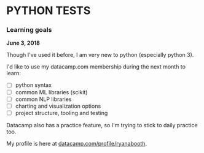 # PYTHON TESTS

### Learning goals

**June 3, 2018**

Though I've used it before, I am very new to python (especially python 3).

I'd like to use my datacamp.com membership during the next month to learn:

- [ ] python syntax
- [ ] common ML libraries (scikit)
- [ ] common NLP libraries
- [ ] charting and visualization options
- [ ] project structure, tooling and testing

Datacamp also has a practice feature, so I'm trying to stick to daily practice too.

My profile is here at [datacamp.com/profile/ryanabooth](https://www.datacamp.com/profile/ryanabooth).
